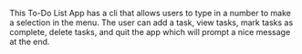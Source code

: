 This To-Do List App has a cli that allows users to type in a number to make a selection in the menu. 
The user can add a task, view tasks, mark tasks as complete, delete tasks, and quit the app which will prompt a nice message at the end.
